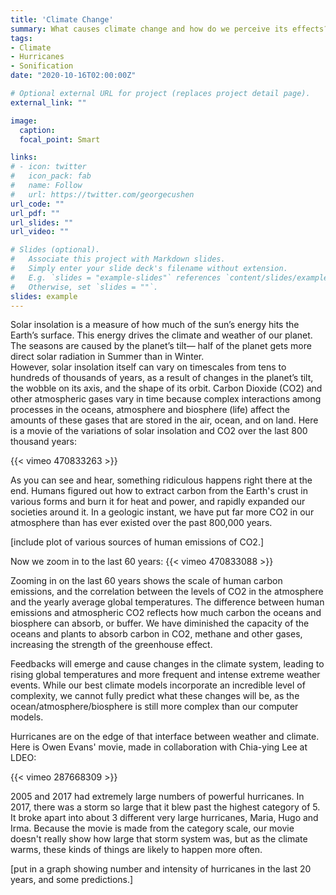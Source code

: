```yaml
---
title: 'Climate Change'
summary: What causes climate change and how do we perceive its effects?
tags:
- Climate
- Hurricanes
- Sonification
date: "2020-10-16T02:00:00Z"

# Optional external URL for project (replaces project detail page).
external_link: ""

image:
  caption:
  focal_point: Smart

links:
# - icon: twitter
#   icon_pack: fab
#   name: Follow
#   url: https://twitter.com/georgecushen
url_code: ""
url_pdf: ""
url_slides: ""
url_video: ""

# Slides (optional).
#   Associate this project with Markdown slides.
#   Simply enter your slide deck's filename without extension.
#   E.g. `slides = "example-slides"` references `content/slides/example-slides.md`.
#   Otherwise, set `slides = ""`.
slides: example
---
```


Solar insolation is a measure of how much of the sun’s energy hits the Earth’s surface. This energy drives the climate and weather of our planet.
The seasons are caused by the planet’s tilt— half of the planet gets more direct solar radiation in Summer than in Winter.  
However, solar insolation itself can vary on timescales from tens to hundreds of thousands of years, as a result of changes in the planet’s tilt, the wobble on its axis, and the shape of its orbit.
Carbon Dioxide (CO2) and other atmospheric gases vary in time because complex interactions among processes in the oceans, atmosphere and biosphere (life) affect the amounts of these gases that are stored in the air, ocean, and on land. Here is a movie of the variations of solar insolation and CO2 over the last 800 thousand years:

{{< vimeo 470833263 >}}

As you can see and hear, something ridiculous happens right there at the end.
Humans figured out how to extract carbon from the Earth's crust in various forms and burn it for heat and power, and rapidly expanded our societies around it. In a geologic instant, we have put far more CO2 in our atmosphere than has ever existed over the past 800,000 years.

[include plot of various sources of human emissions of CO2.]

Now we zoom in to the last 60 years:
{{< vimeo 470833088 >}}

Zooming in on the last 60 years shows the scale of human carbon emissions, and the correlation between the levels of CO2 in the atmosphere and the yearly average global  temperatures. The difference between human emissions and atmospheric CO2 reflects how much carbon the oceans and biosphere can absorb, or buffer. We have diminished the capacity of the oceans and plants to absorb carbon in CO2, methane and other gases, increasing the strength of the greenhouse effect.

Feedbacks will emerge and cause changes in the climate system, leading to rising global temperatures and more frequent and intense extreme weather events.
While our best climate models incorporate an incredible level of complexity, we cannot fully predict what these changes will be, as the ocean/atmosphere/biosphere is still more complex than our computer models.

Hurricanes are on the edge of that interface between weather and climate.
Here is Owen Evans' movie, made in collaboration with Chia-ying Lee at LDEO:

{{< vimeo 287668309 >}}

2005 and 2017 had extremely large numbers of powerful hurricanes. In 2017, there was a storm so large that it blew past the highest category of 5. It broke apart into about 3 different very large hurricanes, Maria, Hugo and Irma. Because the movie is made from the category scale, our movie doesn't really show how large that storm system was, but as the climate warms, these kinds of things are likely to happen more often.

[put in a graph showing number and intensity of hurricanes in the last 20 years, and some predictions.]
